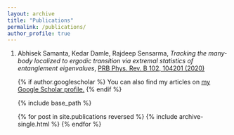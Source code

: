 ```yaml
---
layout: archive
title: "Publications"
permalink: /publications/
author_profile: true
---
```



<ol><li>Abhisek Samanta, Kedar Damle, Rajdeep Sensarma, <em>Tracking the many-body localized to ergodic transition via extremal statistics of entanglement eigenvalues</em>, <a href="https://journals.aps.org/prb/abstract/10.1103/PhysRevB.102.104201"> PRB Phys. Rev. B 102, 104201 (2020)</a></li>

{% if author.googlescholar %}
  You can also find my articles on <u><a href="{{author.googlescholar}}">my Google Scholar profile</a>.</u>
{% endif %}

{% include base_path %}

{% for post in site.publications reversed %}
  {% include archive-single.html %}
{% endfor %}
